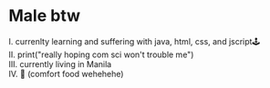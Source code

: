 <h1 style: font-size: 30px><b>Male btw</b></h1>
I. currenlty learning and suffering with java, html, css, and jscript🕹 <br>
II. print("really hoping com sci won't trouble me")  <br>
III. currently living in Manila  <br>
IV. 🦑 (comfort food wehehehe)  <br>

<!---
kcirdneH/kcirdneH is a ✨ special ✨ repository because its `README.md` (this file) appears on your GitHub profile.
You can click the Preview link to take a look at your changes.
--->

